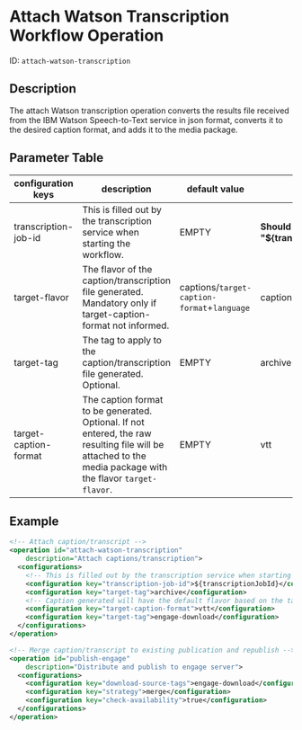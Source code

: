 Attach Watson Transcription Workflow Operation
==============================================

ID: `attach-watson-transcription`


Description
-----------

The attach Watson transcription operation converts the results file received from the IBM Watson Speech-to-Text service
in json format, converts it to the desired caption format, and adds it to the media package.


Parameter Table
---------------

|configuration keys   |description|default value|example|
|---------------------|-------|-----------|-------------|
|transcription-job-id |This is filled out by the transcription service when starting the workflow.|EMPTY|**Should always be "${transcriptionJobId}"**|
|target-flavor        |The flavor of the caption/transcription file generated. Mandatory only if target-caption-format not informed.|captions/`target-caption-format`+`language`|captions/vtt+en|
|target-tag           |The tag to apply to the caption/transcription file generated. Optional.|EMPTY|archive|
|target-caption-format|The caption format to be generated. Optional. If not entered, the raw resulting file will be attached to the media package with the flavor `target-flavor`.|EMPTY|vtt|


Example
-------

```xml
<!-- Attach caption/transcript -->
<operation id="attach-watson-transcription"
    description="Attach captions/transcription">
  <configurations>
    <!-- This is filled out by the transcription service when starting this workflow so just use this as is -->
    <configuration key="transcription-job-id">${transcriptionJobId}</configuration>
    <configuration key="target-tag">archive</configuration>
    <!-- Caption generated will have the default flavor based on the target-caption-format and language e.g. captions/vtt+en -->
    <configuration key="target-caption-format">vtt</configuration>
    <configuration key="target-tag">engage-download</configuration>
  </configurations>
</operation>

<!-- Merge caption/transcript to existing publication and republish -->
<operation id="publish-engage"
    description="Distribute and publish to engage server">
  <configurations>
    <configuration key="download-source-tags">engage-download</configuration>
    <configuration key="strategy">merge</configuration>
    <configuration key="check-availability">true</configuration>
  </configurations>
</operation>
```
